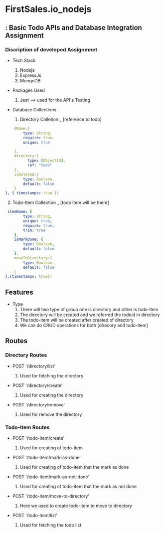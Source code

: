 # FirstSales.io_nodejs

##  : Basic Todo APIs and Database Integration Assignment 

### Discription of developed Assignmnet

- Tech Stack
  1) Nodejs
  2) ExpressJs
  3) MongoDB

- Packages Used 
  1) Jest --> used for the API's Testing

- Database Collections
  1) Directory Colletion _ [reference to todo]
```yaml
    dName:{
        type: String,
        require: true,
        unique: true

    },
    directory:{
          type: [ObjectId],
          ref: "todo"
    },
    isDeleted:{
        type: Boolean,
        default: false
    }    
}, { timestamps: true })
```
  2) Todo-Item Collection _  [todo item will be there]
```yaml
 itemName: {
        type: String,
        unique: true,
        require: true,
        trim: true
    },
    isMarkDone: {
        type: Boolean,
        default: false
    },
    moveToDirectory:{
        type: Boolean,
        default: false
    }
},{timestamps: true})
```

## Features 

- Type 
  1) There will two type of group one is directory and other is todo-item 
  2) The directory will be created and we referred the todoid in directory 
  3) The todo-item will be created after created of directory
  4) We can do CRUD operations for both [direcory and todo-item]
 
## Routes

### Directory Routes
-  POST '/directory/list'
   1) Used for fetching the directory

- POST '/directory/create'
  1) Used for creating the directory

- POST '/directory/remove'
  1) Used for remove the directory



### Todo-Item Routes
- POST '/todo-item/create'
  1) Used for creating of todo-item

- POST '/todo-item/mark-as-done'
  1) Used for creating of todo-item that the mark as done

- POST '/todo-item/mark-as-not-done'
  1) Used for creating of todo-item that the mark as not done

- POST '/todo-item/move-to-directory'
  1) Here we used to create todo-item to move to directory  

- POST '/todo-item/list'
  1) Used for fetching the todo list

